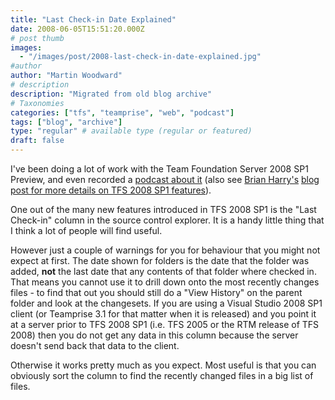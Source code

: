 ```yaml
---
title: "Last Check-in Date Explained"
date: 2008-06-05T15:51:20.000Z
# post thumb
images:
  - "/images/post/2008-last-check-in-date-explained.jpg"
#author
author: "Martin Woodward"
# description
description: "Migrated from old blog archive"
# Taxonomies
categories: ["tfs", "teamprise", "web", "podcast"]
tags: ["blog", "archive"]
type: "regular" # available type (regular or featured)
draft: false
---
```


I've been doing a lot of work with the Team Foundation Server 2008 SP1 Preview, and even recorded a [podcast about it](http://www.radiotfs.com/2008/06/03/RadioTFS06TeamFoundationServer2008SP1.aspx) (also see [Brian Harry's](http://blogs.msdn.com/bharry/default.aspx) [blog post for more details on TFS 2008 SP1 features](http://blogs.msdn.com/bharry/archive/2008/04/28/team-foundation-server-2008-sp1.aspx)).

One out of the many new features introduced in TFS 2008 SP1 is the "Last Check-in" column in the source control explorer. It is a handy little thing that I think a lot of people will find useful.

However just a couple of warnings for you for behaviour that you might not expect at first. The date shown for folders is the date that the folder was added, **not** the last date that any contents of that folder where checked in. That means you cannot use it to drill down onto the most recently changes files - to find that out you should still do a "View History" on the parent folder and look at the changesets. If you are using a Visual Studio 2008 SP1 client (or Teamprise 3.1 for that matter when it is released) and you point it at a server prior to TFS 2008 SP1 (i.e. TFS 2005 or the RTM release of TFS 2008) then you do not get any data in this column because the server doesn't send back that data to the client.

Otherwise it works pretty much as you expect. Most useful is that you can obviously sort the column to find the recently changed files in a big list of files.
